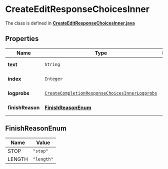 

# CreateEditResponseChoicesInner

The class is defined in **[CreateEditResponseChoicesInner.java](../../src/main/java/org/openapitools/model/CreateEditResponseChoicesInner.java)**

## Properties

Name | Type | Description | Notes
------------ | ------------- | ------------- | -------------
**text** | `String` |  |  [optional property]
**index** | `Integer` |  |  [optional property]
**logprobs** | [`CreateCompletionResponseChoicesInnerLogprobs`](CreateCompletionResponseChoicesInnerLogprobs.md) |  |  [optional property]
**finishReason** | [**FinishReasonEnum**](#FinishReasonEnum) |  |  [optional property]




## FinishReasonEnum

Name | Value
---- | -----
STOP | `"stop"`
LENGTH | `"length"`


